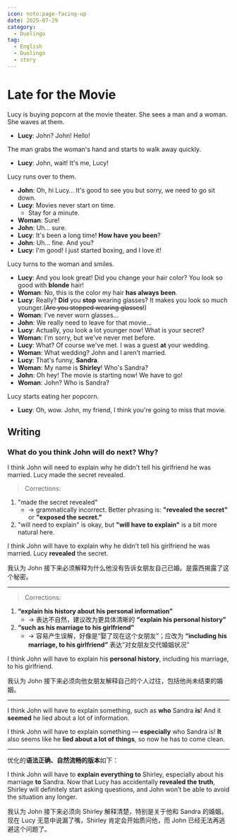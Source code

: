 ```yaml
---
icon: noto:page-facing-up
date: 2025-07-29
category:
  - Duolingo
tag:
  - English
  - Duolingo
  - story
---
```


# Late for the Movie

Lucy is buying popcorn at the movie theater. She sees a man and a woman. She waves at them.

- **Lucy**: John? John! Hello!

The man grabs the woman's hand and starts to walk away quickly.

- **Lucy**: John, wait! It's me, Lucy!

Lucy runs over to them.

- **John**: Oh, hi Lucy… It's good to see you but sorry, we need to go sit down.
- **Lucy**: Movies never start on time.
  - Stay for a minute.
- **Woman**: Sure!
- **John**: Uh… sure.
- **Lucy**: It's been a long time! **How have you been**?
- **John**: Uh… fine. And you?
- **Lucy**: I'm good! I just started boxing, and I love it!

Lucy turns to the woman and smiles.

- **Lucy**: And you look great! Did you change your hair color? You look so good with **blonde** hair!
- **Woman**: No, this is the color my hair **has always been**.
- **Lucy**: Really? **Did** you **stop** wearing glasses? It makes you look so much younger.(~~Are you stopped wearing glasses!~~)
- **Woman**: I've never worn glasses…
- **John**: We really need to leave for that movie…
- **Lucy**: Actually, you look a lot younger now! What is your secret?
- **Woman**: I'm sorry, but we've never met before.
- **Lucy**: What? Of course we've met. I was a guest **at** your wedding.
- **Woman**: What wedding? John and I aren't married.
- **Lucy**: That's funny, **Sandra**.
- **Woman**: My name is **Shirley**! Who's Sandra?
- **John**: Oh hey! The movie is starting now! We have to go!
- **Woman**: John? Who is Sandra?

Lucy starts eating her popcorn.

- **Lucy**: Oh, wow. John, my friend, I think you're going to miss that movie.

## Writing

### What do you think John will do next? Why?

I think John will need to explain why he didn't tell his girlfriend he was married. Lucy made the secret revealed.

> Corrections:

1. "made the secret revealed"
   - → grammatically incorrect. Better phrasing is: **"revealed the secret"** or **"exposed the secret."**
2. "will need to explain" is okay, but **"will have to explain"** is a bit more natural here.

I think John will have to explain why he didn’t tell his girlfriend he was married. Lucy **revealed** the secret.

我认为 John 接下来必须解释为什么他没有告诉女朋友自己已婚。是露西揭露了这个秘密。

---

> Corrections:

1. **“explain his history about his personal information”**
   - → 表达不自然，建议改为更具体清晰的 **“explain his personal history”**
2. **“such as his marriage to his girlfriend”**
   - → 容易产生误解，好像是“娶了现在这个女朋友”；应改为 **“including his marriage, to his girlfriend”** 表达“对女朋友交代婚姻状况”

I think John will have to explain his **personal history**, including his marriage, to his girlfriend.

我认为 John 接下来必须向他女朋友解释自己的个人过往，包括他尚未结束的婚姻。

---

I think John will have to explain something, such as **who** Sandra **is**! And it **seemed** he lied about a lot of information.

I think John will have to explain something — **especially** who Sandra is! **It** also seems like he **lied about a lot of things**, so now he has to come clean.

---

优化的**语法正确、自然流畅的版本**如下：

I think John will have to **explain everything to** Shirley, especially about his marriage **to** Sandra. Now that Lucy has accidentally **revealed the truth**, Shirley will definitely start asking questions, and John won’t be able to avoid the situation any longer.

我认为 John 接下来必须向 Shirley 解释清楚，特别是关于他和 Sandra 的婚姻。现在 Lucy 无意中说漏了嘴，Shirley 肯定会开始质问他，而 John 已经无法再逃避这个问题了。
